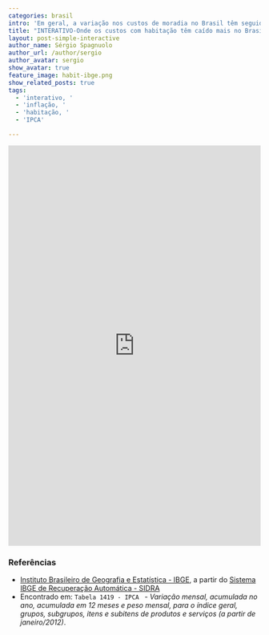 ```yaml
---
categories: brasil
intro: 'Em geral, a variação nos custos de moradia no Brasil têm seguido a do IPCA desde 2012. Mas nem sempre.'
title: "INTERATIVO-Onde os custos com habitação têm caído mais no Brasil em 2017?"
layout: post-simple-interactive
author_name: Sérgio Spagnuolo
author_url: /author/sergio
author_avatar: sergio
show_avatar: true
feature_image: habit-ibge.png
show_related_posts: true
tags:
  - 'interativo, '
  - 'inflação, '
  - 'habitação, '
  - 'IPCA'

---
```



<iframe src="http://graficos.voltdata.info/posts/interactives/habitacao-ibge/" width="100%" frameborder="no" scrolling="no" height="800px" seamless id="interact-ibge"> </iframe>


### Referências

- [Instituto Brasileiro de Geografia e Estatística - IBGE](http://www.ibge.gov.br/home/estatistica/indicadores/precos/inpc_ipca/defaultinpc.shtm), a partir do [Sistema IBGE de Recuperação Automática - SIDRA](https://sidra.ibge.gov.br/tabela/1419)
- Encontrado em: `Tabela 1419 - IPCA ` - *Variação mensal, acumulada no ano, acumulada em 12 meses e peso mensal, para o índice geral, grupos, subgrupos, itens e subitens de produtos e serviços (a partir de janeiro/2012)*.


<style>
@media screen and (max-width: 620px) {
    #interact-ibge {
        height: 600px;
    }
}
</style>

